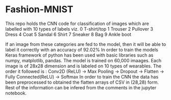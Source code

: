 # Fashion-MNIST

This repo holds the CNN code for classification of images which are labelled with 10 types of labels viz.
0 T-shirt/top
1 Trouser
2 Pullover
3 Dress
4 Coat
5 Sandal
6 Shirt
7 Sneaker
8 Bag
9 Ankle boot

If an image from these categories are fed to the model, then it will be able to label it correctly with an accuracy of 92.02%
In order to train the models Keras framework of python has been used with basic libraries such as numpy, matplotlib, pandas. 
The model is trained on 60,000 imaages. Each image is of 28x28 dimension and is labeled on 10 types of wearables.
The order it followed is :
Conv2D (ReLU) -> Max Pooling -> Dropout -> Flatten -> Fully Connected(ReLU) -> Softmax
In order to train the CNN the data has been preprocessed to obtained the flatten arrays of CSV in (28,28) form.
Rest of the information can be infered from the comments in the jupyter notebook.
